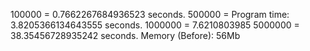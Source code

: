 100000 = 0.7662267684936523 seconds.
500000 = Program time: 3.8205366134643555 seconds.
1000000 = 7.6210803985
5000000 = 38.35456728935242 seconds.
Memory (Before): 56Mb
